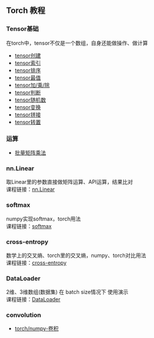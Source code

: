 ## Torch 教程

### Tensor基础
在torch中，tensor不仅是一个数组，自身还能做操作、做计算<br>
  - [tensor创建](https://zhuanlan.zhihu.com/p/690467056)
  - [tensor索引](https://zhuanlan.zhihu.com/p/690617639)
  - [tensor排序](https://zhuanlan.zhihu.com/p/690620629)
  - [tensor最值](https://zhuanlan.zhihu.com/p/690621765)
  - [tensor加/乘/除](https://zhuanlan.zhihu.com/p/690628233)
  - [tensor判断](https://zhuanlan.zhihu.com/p/690624751)
  - [tensor随机数](https://zhuanlan.zhihu.com/p/690650660)
  - [tensor变换](https://zhuanlan.zhihu.com/p/690652394)
  - [tensor拼接](https://zhuanlan.zhihu.com/p/690658468)
  - [tensor转置](https://zhuanlan.zhihu.com/p/693768652)

### 运算
- [批量矩阵乘法](https://zhuanlan.zhihu.com/p/693768765)


### nn.Linear
取Linear里的参数直接做矩阵运算、API运算，结果比对<br>
课程链接：[nn.Linear](https://zhuanlan.zhihu.com/p/691185729)

### softmax
numpy实现softmax，torch用法<br>
课程链接：[softmax](https://zhuanlan.zhihu.com/p/691186731)

### cross-entropy
数学上的交叉熵、torch里的交叉熵，numpy、torch对比用法<br>
课程链接：[cross-entropy](https://zhuanlan.zhihu.com/p/691193090)

### DataLoader
2维、3维数组(数据集) 在 batch size情况下 使用演示<br>
课程链接：[DataLoader](https://zhuanlan.zhihu.com/p/691194254)

### convolution
- [torch/numpy-卷积](https://zhuanlan.zhihu.com/p/693768986)







